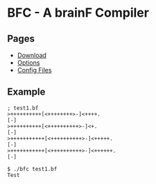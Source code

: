 # BFC - A brainF Compiler

## Pages

- [Download](</BFC/download>)
- [Options](</BFC/options>)
- [Config Files](</BFC/configFiles>)

## Example

```brainfuck
; test1.bf
>++++++++++[<++++++++>-]<++++.
[-]
>++++++++++[<++++++++++>-]<+.
[-]
>+++++++++++[<++++++++++>-]<+++++.
[-]
>+++++++++++[<++++++++++>-]<++++++.
[-]
```

```
$ ./bfc test1.bf
Test
```